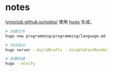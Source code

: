 # notes

[lynnclub.github.io/notes/](https://lynnclub.github.io/notes/) 使用 [hugo](https://gohugo.io) 生成。


```bash
# 创建文件
hugo new programming/programming/language.md

# 测试启动
hugo server --buildDrafts --disableFastRender

# 部署构建
hugo --minify
```
